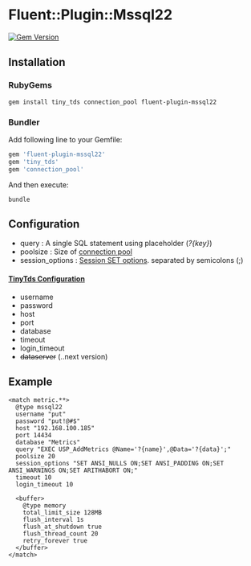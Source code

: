# Fluent::Plugin::Mssql22

[![Gem Version](https://img.shields.io/gem/v/fluent-plugin-mssql22.svg)](https://rubygems.org/gems/fluent-plugin-mssql22) 

## Installation

### RubyGems

```
gem install tiny_tds connection_pool fluent-plugin-mssql22
```

### Bundler

Add following line to your Gemfile:

```ruby
gem 'fluent-plugin-mssql22'
gem 'tiny_tds'
gem 'connection_pool'

```

And then execute:

```
bundle
```

## Configuration
- query : A single SQL statement using placeholder (*?{key}*)
- poolsize : Size of [connection pool](https://github.com/mperham/connection_pool)
- session_options : [Session SET options](https://docs.microsoft.com/en-us/sql/t-sql/statements/set-statements-transact-sql?view=sql-server-ver15). separated by semicolons (;) 


#### [TinyTds Configuration](https://github.com/rails-sqlserver/tiny_tds#tinytdsclient-usage)
* username 
* password  
* host 
* port  
* database 
* timeout
* login_timeout
* ~~dataserver~~ (..next version)   

## Example
```
<match metric.**>
  @type mssql22
  username "put"
  password "put!@#$"
  host "192.168.100.185"
  port 14434
  database "Metrics"
  query "EXEC USP_AddMetrics @Name='?{name}',@Data='?{data}';"
  poolsize 20
  session_options "SET ANSI_NULLS ON;SET ANSI_PADDING ON;SET ANSI_WARNINGS ON;SET ARITHABORT ON;"
  timeout 10
  login_timeout 10

  <buffer>
    @type memory
    total_limit_size 128MB
    flush_interval 1s
    flush_at_shutdown true
    flush_thread_count 20
    retry_forever true
  </buffer>
</match>
```



